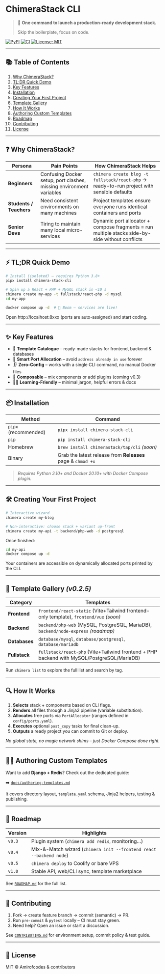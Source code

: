 # ChimeraStack CLI

> 🐉 **One command to launch a production-ready development stack.**
>
> Skip the boilerplate, focus on code.

[![PyPI](https://img.shields.io/pypi/v/chimera-stack-cli)](https://pypi.org/project/chimera-stack-cli)
[![CI](https://github.com/Amirofcodes/ChimeraStack_CLI/actions/workflows/ci.yml/badge.svg)](https://github.com/Amirofcodes/ChimeraStack_CLI/actions)
[![License: MIT](https://img.shields.io/badge/License-MIT-yellow.svg)](LICENSE)

---

## 📚 Table of Contents

1. [Why ChimeraStack?](#-why-chimerastack)
2. [TL;DR Quick Demo](#-tldr-quick-demo)
3. [Key Features](#-key-features)
4. [Installation](#-installation)
5. [Creating Your First Project](#-creating-your-first-project)
6. [Template Gallery](#-template-gallery)
7. [How It Works](#-how-it-works)
8. [Authoring Custom Templates](#-authoring-custom-templates)
9. [Roadmap](#-roadmap)
10. [Contributing](#-contributing)
11. [License](#-license)

---

## ❓ Why ChimeraStack?

| Persona                 | Pain Points                                                         | How ChimeraStack Helps                                                                          |
| ----------------------- | ------------------------------------------------------------------- | ----------------------------------------------------------------------------------------------- |
| **Beginners**           | Confusing Docker setup, port clashes, missing environment variables | `chimera create blog -t fullstack/react-php` → ready-to-run project with sensible defaults      |
| **Students / Teachers** | Need consistent environments on many machines                       | Project templates ensure everyone runs identical containers and ports                           |
| **Senior Devs**         | Tiring to maintain many local micro-services                        | Dynamic port allocator + compose fragments = run multiple stacks side-by-side without conflicts |

---

## ⚡ TL;DR Quick Demo

```bash
# Install (isolated) – requires Python 3.8+
pipx install chimera-stack-cli

# Spin up a React + PHP + MySQL stack in <10 s
chimera create my-app -t fullstack/react-php -d mysql
cd my-app

docker compose up -d  # 🚀 Boom – services are live!
```

Open http://localhost:8xxx (ports are auto-assigned) and start coding.

---

## ✨ Key Features

- 🔌 **Template Catalogue** – ready-made stacks for frontend, backend & databases
- 🔄 **Smart Port Allocation** – avoid `address already in use` forever
- 🗜️ **Zero-Config** – works with a single CLI command, no manual Docker files
- 🧩 **Composable** – mix components or add plugins (coming v0.3)
- 🧑‍🎓 **Learning-Friendly** – minimal jargon, helpful errors & docs

---

## 📦 Installation

| Method               | Command                                                     |
| -------------------- | ----------------------------------------------------------- |
| `pipx` (recommended) | `pipx install chimera-stack-cli`                            |
| `pip`                | `pip install chimera-stack-cli`                             |
| Homebrew             | `brew install chimerastack/tap/cli` _(soon)_                |
| Binary               | Grab the latest release from **Releases** page & `chmod +x` |

> _Requires Python 3.10+ and Docker 20.10+ with Docker Compose plugin._

---

## 🛠️ Creating Your First Project

```bash
# Interactive wizard
chimera create my-blog

# Non-interactive: choose stack + variant up-front
chimera create my-api -t backend/php-web -d postgresql
```

Once finished:

```bash
cd my-api
docker compose up -d
```

Your containers are accessible on dynamically allocated ports printed by the CLI.

---

## 🎨 Template Gallery _(v0.2.5)_

| Category      | Templates                                                                                  |
| ------------- | ------------------------------------------------------------------------------------------ |
| **Frontend**  | `frontend/react-static` (Vite+Tailwind frontend-only template), `frontend/vue` _(soon)_    |
| **Backend**   | `backend/php-web` (MySQL, PostgreSQL, MariaDB), `backend/node-express` _(roadmap)_         |
| **Databases** | `database/mysql`, `database/postgresql`, `database/mariadb`                                |
| **Fullstack** | `fullstack/react-php` (Vite+Tailwind frontend + PHP backend with MySQL/PostgreSQL/MariaDB) |

Run `chimera list` to explore the full list and search by tag.

---

## 🔍 How It Works

1. **Selects** stack + components based on CLI flags.
2. **Renders** all files through a Jinja2 pipeline (variable substitution).
3. **Allocates** free ports via `PortAllocator` (ranges defined in `config/ports.yaml`).
4. **Executes** optional `post_copy` tasks for final clean-up.
5. **Outputs** a ready project you can commit to Git or deploy.

_No global state, no magic network shims – just Docker Compose done right._

---

## 🧑‍🎨 Authoring Custom Templates

Want to add **Django + Redis**? Check out the dedicated guide:

➡️ [`docs/authoring-templates.md`](docs/authoring-templates.md)

It covers directory layout, `template.yaml` schema, Jinja2 helpers, testing & publishing.

---

## 🔮 Roadmap

| Version | Highlights                                                          |
| ------- | ------------------------------------------------------------------- |
| `v0.3`  | Plugin system (`chimera add redis`, monitoring…)                    |
| `v0.4`  | Mix-&-Match wizard (`chimera init --frontend react --backend node`) |
| `v0.5`  | `chimera deploy` to Coolify or bare VPS                             |
| `v1.0`  | Stable API, web/CLI sync, template marketplace                      |

See [`ROADMAP.md`](ROADMAP.md) for the full list.

---

## 🤝 Contributing

1. Fork → create feature branch → commit (semantic) → PR.
2. Run `pre-commit` & `pytest` locally – CI must stay green.
3. Need help? Open an issue or start a discussion.

See [`CONTRIBUTING.md`](CONTRIBUTING.md) for environment setup, commit policy & test guide.

---

## 📄 License

MIT © Amirofcodes & contributors

